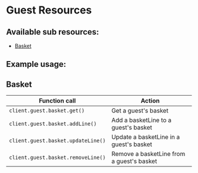 # Guest Resources

## Available sub resources:
- [Basket](###Basket)

## Example usage:

## **Basket**
| Function call                       | Action                                      |
|-------------------------------------|---------------------------------------------|
| `client.guest.basket.get()`         | Get a guest's basket                        |
| `client.guest.basket.addLine()`     | Add a basketLine to a guest's basket        |
| `client.guest.basket.updateLine()`  | Update a basketLine in a guest's basket     |
| `client.guest.basket.removeLine()`  | Remove a basketLine from a guest's basket   |
